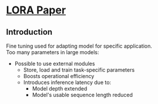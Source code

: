 # [LORA Paper](https://arxiv.org/pdf/2106.09685v2)

## Introduction
Fine tuning used for adapting model for specific application.  
Too many parameters in large models:  
- Possible to use external modules  
    - Store, load and train task-specific parameters
    - Boosts operational efficiency
    - Introduces inference latency due to:
        - Model depth extended
        - Model's usable sequence length reduced
    